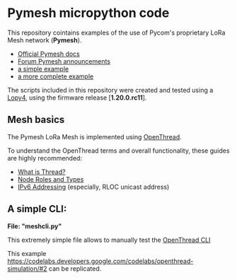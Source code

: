 # Pymesh micropython code

This repository cointains examples of the use of Pycom's proprietary LoRa Mesh network (**Pymesh**).

* [Official Pymesh docs](https://docs.pycom.io/firmwareapi/pycom/network/lora/pymesh.html)
* [Forum Pymesh announcements](https://forum.pycom.io/topic/4449/pymesh-updates)
* [a simple example](https://docs.pycom.io/tutorials/lora/lora-mesh.html)
* [a more complete example](https://github.com/pycom/pycom-libraries/tree/master/lib/pymesh)

The scripts included in this repository were created and tested using a [Lopy4](https://pycom.io/product/lopy4/), using the firmware release [**1.20.0.rc11**].

## Mesh basics
The Pymesh LoRa Mesh is implemented using [OpenThread](https://openthread.io/guides/thread-primer).

To understand the OpenThread terms and overall functionality, these guides are highly recommended:

* [What is Thread?](https://openthread.io/guides/thread-primer)
* [Node Roles and Types](https://openthread.io/guides/thread-primer/node-roles-and-types)
* [IPv6 Addressing](https://openthread.io/guides/thread-primer/ipv6-addressing) (especially, RLOC unicast address)

## A simple CLI:

**File: "meshcli.py"**

This extremely simple file allows to manually test the [OpenThread CLI](https://github.com/openthread/openthread/blob/c482301ec73b80985445102e4d0a936346172ddb/src/cli/README.md#state)

This example https://codelabs.developers.google.com/codelabs/openthread-simulation/#2 can be replicated.


